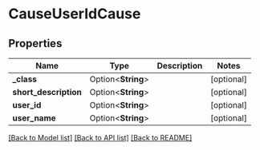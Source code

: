 # CauseUserIdCause

## Properties

Name | Type | Description | Notes
------------ | ------------- | ------------- | -------------
**_class** | Option<**String**> |  | [optional]
**short_description** | Option<**String**> |  | [optional]
**user_id** | Option<**String**> |  | [optional]
**user_name** | Option<**String**> |  | [optional]

[[Back to Model list]](../README.md#documentation-for-models) [[Back to API list]](../README.md#documentation-for-api-endpoints) [[Back to README]](../README.md)


